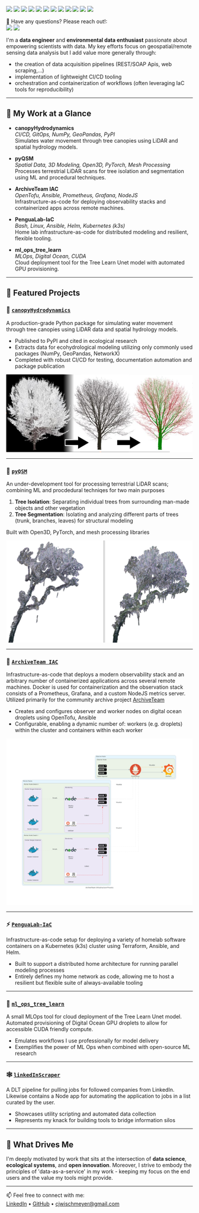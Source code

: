 <p>
  <p>
    <img src="https://img.shields.io/badge/-Python-3776AB?style=flat-square&logo=Python&logoColor=white"/>
    <img src="https://img.shields.io/badge/-AWS-232F3E?style=flat-square&logo=Amazon-AWS&logoColor=white"/>
    <img src="https://img.shields.io/badge/-Terraform-623CE4?style=flat-square&logo=Terraform&logoColor=white"/>
    <img src="https://img.shields.io/badge/-Docker-2496ED?style=flat-square&logo=Docker&logoColor=white"/>
    <img src="https://img.shields.io/badge/-Kubernetes-326CE5?style=flat-square&logo=Kubernetes&logoColor=white"/>
    <img src="https://img.shields.io/badge/-Prefect-3C4E62?style=flat-square&logo=Prefect&logoColor=white"/>
    <img src="https://img.shields.io/badge/-Open%20Source-181717?style=flat-square&logo=GitHub&logoColor=white"/>
    <img src="https://img.shields.io/badge/-Research-6A1B9A?style=flat-square&logo=ResearchGate&logoColor=white"/>
    <img src="https://img.shields.io/badge/-PyPI-3775A9?style=flat-square&logo=PyPI&logoColor=white"/>
    <img src="https://img.shields.io/badge/-LiDAR-00C853?style=flat-square&logo=Cloudsmith&logoColor=white"/>
    <img src="https://img.shields.io/badge/-Jupyter-F37626?style=flat-square&logo=Jupyter&logoColor=white"/>
    <img src="https://img.shields.io/badge/-CI%2FCD-2088FF?style=flat-square&logo=GitHub-Actions&logoColor=white"/>
  </p>
</p>
<p>
  📣 Have any questions? Please reach out!:<br/>
  <a href="mailto:cjwischmeyer@gmail.com?subject=[GitHub]%20Contact&body=Hello%20CJ%2C%0A%0AI%20am%20reaching%20out%20after%20seeing%20your%20GitHub%20profile"><img src="https://img.shields.io/badge/e‑mail-D14836.svg?style=for-the-badge&logo=GMail&logoColor=white"/></a>
  <a href="https://www.linkedin.com/in/collin-wischmeyer-b55659a4/"><img src="https://img.shields.io/badge/linkedin-0077B5.svg?style=for-the-badge&logo=linkedin&logoColor=white"/></a>
  <!-- <a href="https://twitter.com/mrstandu33"><img src="https://img.shields.io/badge/twitter-1DA1F2.svg?style=for-the-badge&logo=twitter&logoColor=white"/></a> -->
</p>

I'm a **data engineer** and **environmental data enthusiast** passionate about empowering scientists with data. My key efforts focus on geospatial/remote sensing data analysis but I add value more generally through:
- the creation of data acquisition pipelines (REST/SOAP Apis, web scraping,...)
- implementation of lightweight CI/CD tooling
- orchestration and containerization of workflows (often leveraging IaC tools for reproducibility)

---

## 🔬 My Work at a Glance
- **canopyHydrodynamics**  
  *CI/CD, GitOps, NumPy, GeoPandas, PyPI*  
  Simulates water movement through tree canopies using LiDAR and spatial hydrology models.

- **pyQSM**  
  *Spatial Data, 3D Modeling, Open3D, PyTorch, Mesh Processing*  
  Processes terrestrial LiDAR scans for tree isolation and segmentation using ML and procedural techniques.

- **ArchiveTeam IAC**  
  *OpenTofu, Ansible, Prometheus, Grafana, NodeJS*  
  Infrastructure-as-code for deploying observability stacks and containerized apps across remote machines.

- **PenguaLab-IaC**  
  *Bash, Linux, Ansible, Helm, Kubernetes (k3s)*  
  Home lab infrastructure-as-code for distributed modeling and resilient, flexible tooling.

- **ml_ops_tree_learn**  
  *MLOps, Digital Ocean, CUDA*  
  Cloud deployment tool for the Tree Learn Unet model with automated GPU provisioning.

---

## 🚀 Featured Projects

### 🌳 [`canopyHydrodynamics`](https://github.com/wischmcj/canopyHydrodynamics)
A production-grade Python package for simulating water movement through tree canopies using LiDAR data and spatial hydrology models.

- Published to PyPI and cited in ecological research
- Extracts data for ecohydrological modeling utilizing only commonly used packages (NumPy, GeoPandas, NetworkX)
- Completed with robust CI/CD for testing, documentation automation and package publication

![canopy hydrodynamics visualization](./imgs/PC_QSM_Plot.png)

---

### 🌲 [`pyQSM`](https://github.com/wischmcj/pyQSM)
An under-development tool for processing terrestrial LiDAR scans; combining ML and procdedural techniqes for two main purposes
  1. **Tree Isolation**: Separating individual trees from surrounding man-made objects and other vegetation
  2. **Tree Segmentation**: Isolating and analyzing different parts of trees (trunk, branches, leaves) for structural modeling

Built with Open3D, PyTorch, and mesh processing libraries

![QSM pipeline visualization](./imgs/cluster4_side_by_Side.png)

---


### 🌲 [`ArchiveTeam IAC`](https://github.com/wischmcj/archiveteam-digitalocean-IaC)
Infrastructure-as-code that deploys a modern observability stack and an arbitrary number of containerized applications across several remote machines. Docker is used for containerization and the observation stack consists of a Prometheus, Grafana, and a custom NodeJS metrics server. Utilized primarily for the community archive project [ArchiveTeam](https://wiki.archiveteam.org/) 

- Creates and configures observer and worker nodes on digital ocean droplets using OpenTofu, Ansible
- Configurable, enabling a dynamic number of: workers (e.g. droplets) within the cluster and containers within each worker


![Simplified Process Diagram](./imgs/archiveteam_small.png)

---

### ⚡ [`PenguaLab-IaC`](https://github.com/wischmcj/PenguaLab-IaC)
Infrastructure-as-code setup for deploying a variety of homelab software containers on a Kubernetes (k3s) cluster using Terraform, Ansible, and Helm.

- Built to support a distributed home architecture for running parallel modeling processes 
- Entirely defines my home network as code, allowing me to host a resilient but flexible suite of always-available tooling
---

### 🔄 [`ml_ops_tree_learn`](https://github.com/wischmcj/ml_ops_tree_learn)
A small MLOps tool for cloud deployment of the Tree Learn Unet model. Automated provisioning of Digital Ocean GPU droplets to allow for accessible CUDA friendly compute.

- Emulates workflows I use professionally for model delivery
- Exemplifies the power of ML Ops when combined with open-source ML research

---

### 🕸️ [`linkedInScraper`](https://github.com/wischmcj/linkedInScraper)
A DLT pipeline for pulling jobs for followed companies from LinkedIn. Likewise contains a Node app for automating the application to jobs in a list curated by the user.

- Showcases utility scripting and automated data collection
- Represents my knack for building tools to bridge information silos

---

## 🎯 What Drives Me

I'm deeply motivated by work that sits at the intersection of **data science**, **ecological systems**, and **open innovation**. Moreover, I strive to embody the principles of 'data-as-a-service' in my work - keeping my focus on the end users and the value my tools might provide.

---

📫 Feel free to connect with me:  
[LinkedIn](https://www.linkedin.com/in/collin-wischmeyer-b55659a4) • [GitHub](https://github.com/wischmcj) • cjwischmeyer@gmail.com  
